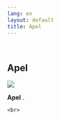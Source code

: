 ```yaml
---
lang: en
layout: default
title: Apel
---
```


<br>
<div class="container">
    <h2>Apel</h2>
    <div class="row">
        <div class="col-sm-5">
            <img class="img img-responsive" src="{{ site.baseurl }}/img/music/viori.jpg" />
        </div> 
        <div class="col-sm-4">
            <p style="text-align: justify"><strong>Apel</strong> .
             </p>
        </div>
    </div>

    
    <br>   
</div>
<br>
<br>
